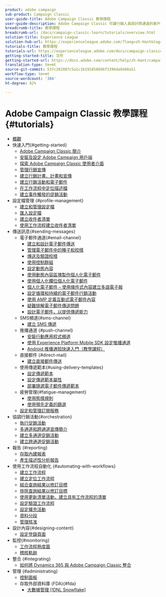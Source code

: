 ```yaml
---
product: adobe campaign
sub-product: Campaign Classic
user-guide-title: Adobe Campaign Classic 教學課程
user-guide-description: Adobe Campaign Classic 可讓行銷人員設計跨通道的客戶體驗，並提供視覺化促銷活動協調、即時互動管理和跨通道執行的環境。
breadcrumb-title: 教學課程
breadcrumb-url: /docs/campaign-classic-learn/tutorials/overview.html
solution-title: Experience League
solution-hub-url: https://experienceleague.adobe.com/?lang=zh-Hant&tag=Campaign+Classic#recommended/solutions/campaign
tutorials-title: 教學課程
tutorials-url: https://experienceleague.adobe.com/docs/campaign-classic-learn/tutorials/overview.html?lang=zh-Hant
getting-started-title: 文件
getting-started-url: https://docs.adobe.com/content/help/zh-Hant/campaign-classic/using/getting-started/starting-with-adobe-campaign/about-adobe-campaign-classic.html
translation-type: tm+mt
source-git-commit: 537c202807c5a1c1b1918588d6f3396da9d48a51
workflow-type: tm+mt
source-wordcount: '384'
ht-degree: 82%

---
```



# Adobe Campaign Classic 教學課程 {#tutorials}

+ [概觀](/help/overview.md)
+ 快速入門{#getting-started}
   + [Adobe Campaign Classic 簡介](/help/getting-started/introduction-to-adobe-campaign-classic.md)
   + [安裝及設定 Adobe Campaign 用戶端](/help/getting-started/install-and-setup-the-adobe-campaign-client.md)
   + [探索 Adobe Campaign Classic 使用者介面](/help/getting-started/exploring-the-adobe-campaign-classic-user-interface.md)
   + [管理行銷宣傳](/help/getting-started/managing-marketing-campaigns.md)
   + [建立行銷計畫、計畫和宣傳](/help/getting-started/creating-a-marketing-plan-programs-and-campaigns.md)
   + [建立行銷活動和電子郵件](/help/getting-started/creating-a-campaign-and-an-email.md)
   + [在工作流程中定位描述檔](/help/getting-started/targeting-profiles-in-a-workflow.md)
   + [建立事件觸發的促銷活動](/help/getting-started/create-event-triggered-campaigns.md)
+ 設定檔管理 {#profile-management}
   + [建立和管理設定檔](/help/profile-management/create-and-manage-profiles.md)
   + [匯入設定檔](/help/data-management/importing-profiles.md)
   + [建立收件者清單](/help/profile-management/creating-a-list-of-recipients.md)
   + [使用工作流程建立收件者清單](/help/profile-management/creating-a-list-of-recipients-with-a-workflow.md)
+ 傳送訊息{#sending-messages}
   + 電子郵件通道{#email-channel}
      + [建立和設計電子郵件傳送](/help/sending-messages/email-channel/create-and-design-email-deliveries.md)
      + [管理電子郵件中的種子和校樣](/help/sending-messages/email-channel/managing-seed-and-proofs.md)
      + [傳送及驗證校樣](/help/sending-messages/email-channel/send-and-validate-proofs.md)
      + [使用控制群組](/help/sending-messages/email-channel/use-control-groups.md)
      + [設定動態內容](/help/sending-messages/email-channel/configuring-dynamic-content.md)
      + [使用動態內容區塊製作個人化電子郵件](/help/sending-messages/email-channel/personalization-with-dynamic-content-blocks.md)
      + [使用個人化欄位個人化電子郵件](/help/sending-messages/email-channel/personalizing-emails-using-personalization-fields.md)
      + [個人化電子郵件 – 使用條件式內容建立多語電子報](/help/sending-messages/email-channel/personalizing-emails-create-a-multi-lingual-newsletter-using-conditional-content.md)
      + [設定循環和持續的電子郵件行銷活動](/help/sending-messages/recurring-deliveries.md)
      + [使用 AMP 定義互動式電子郵件內容](/help/sending-messages/email-channel/defining-interactive-email-content-with-amp.md)
      + [疑難排解電子郵件傳送問題](/help/sending-messages/email-channel/troubleshooting-email-delivery-issues.md)
      + [設計電子郵件，以提供傳遞能力](/help/sending-messages/email-channel/design-emails-for-deliverability.md)
   + SMS頻道{#sms-channel}
      + [建立 SMS 傳遞](/help/sending-messages/mobile-channel/create-a-sms-delivery.md)
   + 推播通道 {#push-channel}
      + [安裝行動應用程式頻道](/help/sending-messages/mobile-channel/installing-the-mobile-app-channel.md)
      + [使用 Experience Platform Mobile SDK 設定推播通道](/help/sending-messages/mobile-channel/configure-push-using-aep-mobile-sdk.md)
      + [Android 推播通知快速入門（教學課程）](https://experienceleague.adobe.com/docs/campaign-classic-learn/getting-started-with-push-notifications-for-android/introduction.html?lang=zh-Hant)
   + 直接郵件 {#direct-mail}
      + [建立直接郵件傳送](/help/sending-messages/direct-mail/creating-direct-mail-deliveries.md)
   + 使用傳遞範本{#using-delivery-templates}
      + [設定傳遞範本](/help/sending-messages/using-delivery-templates/configuring-a-delivery-template.md)
      + [設定傳遞範本屬性](/help/sending-messages/using-delivery-templates/setting-delivery-template-properties.md)
      + [部署隨選電子郵件傳遞範本](/help/sending-messages/using-delivery-templates/deploying-ad-hoc-email-delivery-template.md)
   + 疲勞管理{#fatigue-management}
      + [使用態樣規則](/help/sending-messages/fatigue-management/typology-rules-for-fatigue-management.md)
      + [使用預先定義的篩選](/help/sending-messages/fatigue-management/fatigue-management-using-filters.md)
   + [設定和管理訂閱服務](/help/sending-messages/configuring-and-managing-subscription-services.md)
+ 協調行銷活動{#orchestration}
   + [執行促銷活動](/help/orchestrating-campaigns/executing-a-campaign.md)
   + [多通道和跨通道宣傳簡介](/help/orchestrating-campaigns/introduction-to-cross-and-multi-channel-campaigns.md)
   + [建立多通道促銷活動](/help/orchestrating-campaigns/multi-channel-campaigns.md)
   + [建立跨通道促銷活動](/help/orchestrating-campaigns/cross-channel-campaigns.md)
+ 報告 {#reporting}
   + [存取內建報表](/help/reporting/accessing-built-in-reports.md)
   + [產生描述性分析報告](/help/reporting/generating-a-descriptive-analysis-report.md)
+ 使用工作流程自動化 {#automating-with-workflows}
   + [建立工作流程](/help/automating-with-workflows/creating-a-workflow.md)
   + [建立定位工作流程](/help/automating-with-workflows/creating-a-targeting-workflow.md)
   + [結合查詢結果以修訂目標](/help/automating-with-workflows/refining-targets-by-combining-query-results.md)
   + [排除查詢結果以修訂目標](/help/automating-with-workflows/refining-targets-by-excluding-query-results.md)
   + [使用更新清單活動，建立具有工作流程的清單](/help/automating-with-workflows/using-the-update-list-activity.md)
   + [設定驗證工作流程](/help/automating-with-workflows/validation-flow-configuration.md)
   + [設定擴充活動](/help/automating-with-workflows/enrichment-activity.md)
   + [資料分段](/help/data-management/data-segmentation.md)
   + [管理核准](/help/automating-with-workflows/managing-approvals.md)
+ 設計內容{#designing-content}
   + [設定登錄頁面](/help/designing-content/configure-landingpages.md)
+ 監控{#monitoring}
   + [工作流程熱度圖](/help/monitoring-campaign-classic/workflow-heatmap.md)
   + [稽核軌跡](/help/monitoring-campaign-classic/audit-trail.md)
+ 整合 {#integrating}
   + [如何將 Dynamics 365 與 Adobe Campaign Classic 整合](/help/integrations/dynamics365-integration.md)
+ 管理 {#administrating}
   + [控制面板](https://experienceleague.adobe.com/docs/campaign-classic-learn/control-panel/control-panel-overview.html?lang=zh-Hant)
   + 存取外部資料庫 (FDA){#fda}
      + [大數據管理 [!DNL Snowflake]](/help/administrating/snowflake/big-data-segmentation-on-snowflake.md)